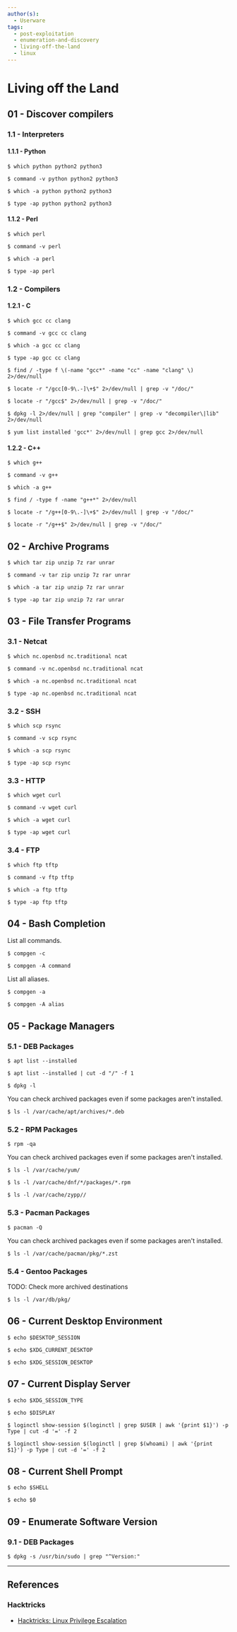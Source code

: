 ```yaml
---
author(s):
  - Userware
tags:
  - post-exploitation
  - enumeration-and-discovery
  - living-off-the-land
  - linux
---
```

# Living off the Land

## 01 - Discover compilers

### 1.1 - Interpreters

#### 1.1.1 - Python

```
$ which python python2 python3

$ command -v python python2 python3

$ which -a python python2 python3

$ type -ap python python2 python3
```

#### 1.1.2 - Perl

```
$ which perl

$ command -v perl

$ which -a perl

$ type -ap perl
```

### 1.2 - Compilers

#### 1.2.1 - C

```
$ which gcc cc clang

$ command -v gcc cc clang

$ which -a gcc cc clang

$ type -ap gcc cc clang

$ find / -type f \(-name "gcc*" -name "cc" -name "clang" \) 2>/dev/null

$ locate -r "/gcc[0-9\.-]\+$" 2>/dev/null | grep -v "/doc/"

$ locate -r "/gcc$" 2>/dev/null | grep -v "/doc/"

$ dpkg -l 2>/dev/null | grep "compiler" | grep -v "decompiler\|lib" 2>/dev/null

$ yum list installed 'gcc*' 2>/dev/null | grep gcc 2>/dev/null
```

#### 1.2.2 - C++

```
$ which g++

$ command -v g++

$ which -a g++

$ find / -type f -name "g++*" 2>/dev/null

$ locate -r "/g++[0-9\.-]\+$" 2>/dev/null | grep -v "/doc/"

$ locate -r "/g++$" 2>/dev/null | grep -v "/doc/"
```

## 02 - Archive Programs

```
$ which tar zip unzip 7z rar unrar

$ command -v tar zip unzip 7z rar unrar

$ which -a tar zip unzip 7z rar unrar

$ type -ap tar zip unzip 7z rar unrar
```

## 03 - File Transfer Programs

### 3.1 - Netcat

```
$ which nc.openbsd nc.traditional ncat

$ command -v nc.openbsd nc.traditional ncat

$ which -a nc.openbsd nc.traditional ncat

$ type -ap nc.openbsd nc.traditional ncat
```

### 3.2 - SSH

```
$ which scp rsync

$ command -v scp rsync

$ which -a scp rsync

$ type -ap scp rsync
```

### 3.3 - HTTP

```
$ which wget curl

$ command -v wget curl

$ which -a wget curl

$ type -ap wget curl
```

### 3.4 - FTP

```
$ which ftp tftp

$ command -v ftp tftp

$ which -a ftp tftp

$ type -ap ftp tftp
```

## 04 - Bash Completion

List all commands.

```
$ compgen -c

$ compgen -A command
```

List all aliases.

```
$ compgen -a

$ compgen -A alias
```

## 05 - Package Managers

### 5.1 - DEB Packages

```
$ apt list --installed

$ apt list --installed | cut -d "/" -f 1

$ dpkg -l
```

You can check archived packages even if some packages aren't installed.

```
$ ls -l /var/cache/apt/archives/*.deb
```

### 5.2 - RPM Packages

```
$ rpm -qa
```

You can check archived packages even if some packages aren't installed.

```
$ ls -l /var/cache/yum/

$ ls -l /var/cache/dnf/*/packages/*.rpm

$ ls -l /var/cache/zypp//
```

### 5.3 - Pacman Packages

```
$ pacman -Q
```

You can check archived packages even if some packages aren't installed.

```
$ ls -l /var/cache/pacman/pkg/*.zst
```

### 5.4 - Gentoo Packages

TODO: Check more archived destinations

```
$ ls -l /var/db/pkg/
```

## 06 - Current Desktop Environment

```
$ echo $DESKTOP_SESSION

$ echo $XDG_CURRENT_DESKTOP

$ echo $XDG_SESSION_DESKTOP
```

## 07 - Current Display Server

```
$ echo $XDG_SESSION_TYPE

$ echo $DISPLAY

$ loginctl show-session $(loginctl | grep $USER | awk '{print $1}') -p Type | cut -d '=' -f 2

$ loginctl show-session $(loginctl | grep $(whoami) | awk '{print $1}') -p Type | cut -d '=' -f 2
```

## 08 - Current Shell Prompt

```
$ echo $SHELL

$ echo $0
```

## 09 - Enumerate Software Version

### 9.1 - DEB Packages

```
$ dpkg -s /usr/bin/sudo | grep "^Version:"
```

---
## References

### Hacktricks

- [Hacktricks: Linux Privilege Escalation](https://book.hacktricks.wiki/en/linux-hardening/privilege-escalation/index.html)